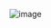 ![image](https://user-images.githubusercontent.com/98540960/183901299-d90bf12c-44d8-4968-8931-f54d08f6d2d2.png)
